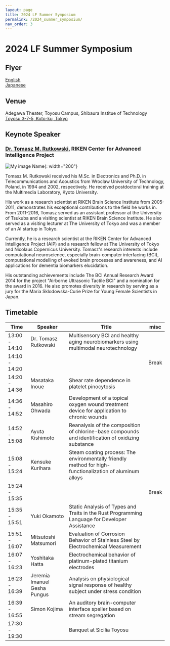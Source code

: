 ```yaml
---
layout: page
title: 2024 LF Summer Symposium
permalink: /2024_summer_symposium/
nav_order: 3
---
```


# 2024 LF Summer Symposium

## Flyer
[English](/files/2024_summer_sympositum_flyer_en.pdf)  
[Japanese](/files/2024_summer_sympositum_flyer_ja.pdf)

## Venue
Adegawa Theater, Toyosu Campus, Shibaura Institue of Technology  
[Toyosu 3-7-5, Koto-ku, Tokyo](https://www.shibaura-it.ac.jp/en/visit/toyosu.html)

## Keynote Speaker
### [Dr. Tomasz M. Rutkowski](https://tomek.bci-lab.info/), RIKEN Center for Advanced Intelligence Project  
![My image Name](/files/tomek.jpeg){: width="200"}  

Tomasz M. Rutkowski received his M.Sc. in Electronics and Ph.D. in Telecommunications and Acoustics from Wroclaw University of Technology, Poland, in 1994 and 2002, respectively. He received postdoctoral training at the Multimedia Laboratory, Kyoto University.

His work as a research scientist at RIKEN Brain Science Institute from 2005-2011, demonstrates his exceptional contributions to the field he works in. From 2011-2016, Tomasz served as an assistant professor at the University of Tsukuba and a visiting scientist at RIKEN Brain Science Institute. He also served as a visiting lecturer at The University of Tokyo and was a member of an AI startup in Tokyo.

Currently, he is a research scientist at the RIKEN Center for Advanced Intelligence Project (AIP) and a research fellow at The University of Tokyo and Nicolaus Copernicus University. Tomasz's research interests include computational neuroscience, especially brain-computer interfacing (BCI), computational modelling of evoked brain processes and awareness, and AI applications for dementia biomarkers elucidation.

His outstanding achievements include The BCI Annual Research Award 2014 for the project "Airborne Ultrasonic Tactile BCI" and a nomination for the award in 2016. He also promotes diversity in research by serving as a jury for the Maria Sklodowska-Curie Prize for Young Female Scientists in Japan.


## Timetable

| Time | Speaker | Title | misc |
| ---- | ------- | ----- | ---- |
| 13:00 - 14:10 | Dr. Tomasz Rutkowski | Multisensory BCI and healthy aging neurobiomarkers using multimodal neurotechnology | |
| 14:10 - 14:20 | | | Break |
| 14:20 - 14:36 | Masataka Inoue | Shear rate dependence in platelet pinocytosis | |
| 14:36 - 14:52 | Masahiro Ohwada | Development of a topical oxygen wound treatment device for application to chronic wounds | |
| 14:52 - 15:08 | Ayuta Kishimoto |  Reanalysis of the composition of chlorine-base compounds and identification of oxidizing substance | |
| 15:08 - 15:24 | Kensuke Kurihara | Steam coating process: The environmentally friendly method for high-functionalization of aluminum alloys | |
| 15:24 - 15:35 | | | Break |
| 15:35 - 15:51 | Yuki Okamoto | Static Analysis of Types and Traits in the Rust Programming Language for Developer Assistance | |
| 15:51 - 16:07 | Mitsutoshi Matsumori | Evaluation of Corrosion Behavior of Stainless Steel by Electrochemical Measurement | |
| 16:07 - 16:23 | Yoshitaka Hatta | Electrochemical behavior of platinum-plated titanium electrodes | |
| 16:23 - 16:39 | Jeremia Imanuel Gesha Pungus | Analysis on physiological signal response of healthy subject under stress condition | |
| 16:39 - 16:55 | Simon Kojima | An auditory brain-computer interface speller based on stream segregation | |
| 17:30 - 19:30 | | Banquet at Sicilia Toyosu |